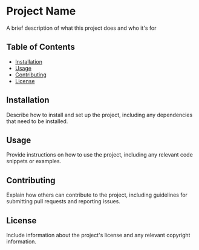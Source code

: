 # Project Name

A brief description of what this project does and who it's for

## Table of Contents

- [Installation](#installation)
- [Usage](#usage)
- [Contributing](#contributing)
- [License](#license)

## Installation

Describe how to install and set up the project, including any dependencies that need to be installed.

## Usage

Provide instructions on how to use the project, including any relevant code snippets or examples.

## Contributing

Explain how others can contribute to the project, including guidelines for submitting pull requests and reporting issues.

## License

Include information about the project's license and any relevant copyright information.
